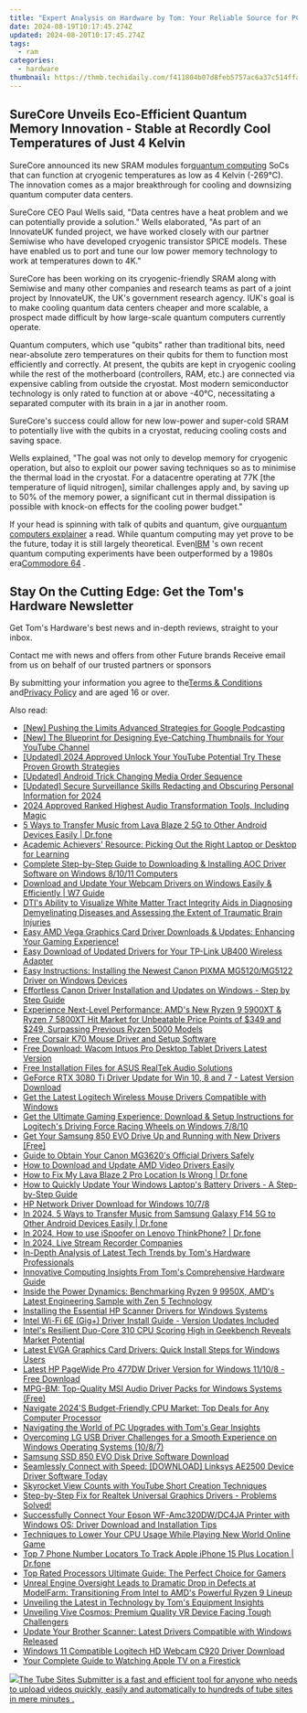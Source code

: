 ```yaml
---
title: "Expert Analysis on Hardware by Tom: Your Reliable Source for PC Parts Insights"
date: 2024-08-19T10:17:45.274Z
updated: 2024-08-20T10:17:45.274Z
tags:
  - ram
categories:
  - hardware
thumbnail: https://thmb.techidaily.com/f411804b07d8feb5757ac6a37c514ffad28202840ac720d56c6054350be2fb61.jpg
---
```


## SureCore Unveils Eco-Efficient Quantum Memory Innovation - Stable at Recordly Cool Temperatures of Just 4 Kelvin

SureCore announced its new SRAM modules for[quantum computing](https://tools.techidaily.com) SoCs that can function at cryogenic temperatures as low as 4 Kelvin (-269°C). The innovation comes as a major breakthrough for cooling and downsizing quantum computer data centers.  
  
 SureCore CEO Paul Wells said, "Data centres have a heat problem and we can potentially provide a solution." Wells elaborated, "As part of an InnovateUK funded project, we have worked closely with our partner Semiwise who have developed cryogenic transistor SPICE models. These have enabled us to port and tune our low power memory technology to work at temperatures down to 4K."  
  
 SureCore has been working on its cryogenic-friendly SRAM along with Semiwise and many other companies and research teams as part of a joint project by InnovateUK, the UK's government research agency. IUK's goal is to make cooling quantum data centers cheaper and more scalable, a prospect made difficult by how large-scale quantum computers currently operate.  
  
 Quantum computers, which use "qubits" rather than traditional bits, need near-absolute zero temperatures on their qubits for them to function most efficiently and correctly. At present, the qubits are kept in cryogenic cooling while the rest of the motherboard (controllers, RAM, etc.) are connected via expensive cabling from outside the cryostat. Most modern semiconductor technology is only rated to function at or above -40°C, necessitating a separated computer with its brain in a jar in another room.  
  
 SureCore's success could allow for new low-power and super-cold SRAM to potentially live with the qubits in a cryostat, reducing cooling costs and saving space.  
  
 Wells explained, "The goal was not only to develop memory for cryogenic operation, but also to exploit our power saving techniques so as to minimise the thermal load in the cryostat. For a datacentre operating at 77K \[the temperature of liquid nitrogen\], similar challenges apply and, by saving up to 50% of the memory power, a significant cut in thermal dissipation is possible with knock-on effects for the cooling power budget."  
  
 If your head is spinning with talk of qubits and quantum, give our[quantum computers explainer](https://tools.techidaily.com) a read. While quantum computing may yet prove to be the future, today it is still largely theoretical. Even[IBM](https://tools.techidaily.com) 's own recent quantum computing experiments have been outperformed by a 1980s era[Commodore 64](https://tools.techidaily.com) .

## Stay On the Cutting Edge: Get the Tom's Hardware Newsletter

 Get Tom's Hardware's best news and in-depth reviews, straight to your inbox.

 Contact me with news and offers from other Future brands  Receive email from us on behalf of our trusted partners or sponsors

 By submitting your information you agree to the[Terms & Conditions](https://futureplc.com/terms-conditions/) and[Privacy Policy](https://futureplc.com/privacy-policy/) and are aged 16 or over.

<ins class="adsbygoogle"
     style="display:block"
     data-ad-format="autorelaxed"
     data-ad-client="ca-pub-7571918770474297"
     data-ad-slot="1223367746"></ins>



<ins class="adsbygoogle"
     style="display:block"
     data-ad-client="ca-pub-7571918770474297"
     data-ad-slot="8358498916"
     data-ad-format="auto"
     data-full-width-responsive="true"></ins>

<span class="atpl-alsoreadstyle">Also read:</span>
<div><ul>
<li><a href="https://fox-http.techidaily.com/new-pushing-the-limits-advanced-strategies-for-google-podcasting/"><u>[New] Pushing the Limits  Advanced Strategies for Google Podcasting</u></a></li>
<li><a href="https://facebook-record-videos.techidaily.com/new-the-blueprint-for-designing-eye-catching-thumbnails-for-your-youtube-channel/"><u>[New] The Blueprint for Designing Eye-Catching Thumbnails for Your YouTube Channel</u></a></li>
<li><a href="https://youtube-web.techidaily.com/ed-2024-approved-unlock-your-youtube-potential-try-these-proven-growth-strategies/"><u>[Updated] 2024 Approved  Unlock Your YouTube Potential  Try These Proven Growth Strategies</u></a></li>
<li><a href="https://extra-lessons.techidaily.com/updated-android-trick-changing-media-order-sequence/"><u>[Updated] Android Trick  Changing Media Order Sequence</u></a></li>
<li><a href="https://screen-video-capture.techidaily.com/updated-secure-surveillance-skills-redacting-and-obscuring-personal-information-for-2024/"><u>[Updated] Secure Surveillance Skills  Redacting and Obscuring Personal Information for 2024</u></a></li>
<li><a href="https://extra-support.techidaily.com/2024-approved-ranked-highest-audio-transformation-tools-including-magic/"><u>2024 Approved  Ranked Highest Audio Transformation Tools, Including Magic</u></a></li>
<li><a href="https://blog-min.techidaily.com/5-ways-to-transfer-music-from-lava-blaze-2-5g-to-other-android-devices-easily-drfone-by-drfone-transfer-from-android-transfer-from-android/"><u>5 Ways to Transfer Music from Lava Blaze 2 5G to Other Android Devices Easily | Dr.fone</u></a></li>
<li><a href="https://techtrends.techidaily.com/academic-achievers-resource-picking-out-the-right-laptop-or-desktop-for-learning/"><u>Academic Achievers' Resource: Picking Out the Right Laptop or Desktop for Learning</u></a></li>
<li><a href="https://hardware-help.techidaily.com/complete-step-by-step-guide-to-downloading-and-installing-aoc-driver-software-on-windows-81011-computers/"><u>Complete Step-by-Step Guide to Downloading & Installing AOC Driver Software on Windows 8/10/11 Computers</u></a></li>
<li><a href="https://hardware-help.techidaily.com/download-and-update-your-webcam-drivers-on-windows-easily-and-efficiently-w7-guide/"><u>Download and Update Your Webcam Drivers on Windows Easily & Efficiently | W7 Guide</u></a></li>
<li><a href="https://hardware-help.techidaily.com/1722976904734-dtis-ability-to-visualize-white-matter-tract-integrity-aids-in-diagnosing-demyelinating-diseases-and-assessing-the-extent-of-traumatic-brain-injuries/"><u>DTI's Ability to Visualize White Matter Tract Integrity Aids in Diagnosing Demyelinating Diseases and Assessing the Extent of Traumatic Brain Injuries</u></a></li>
<li><a href="https://hardware-help.techidaily.com/easy-amd-vega-graphics-card-driver-downloads-and-updates-enhancing-your-gaming-experience/"><u>Easy AMD Vega Graphics Card Driver Downloads & Updates: Enhancing Your Gaming Experience!</u></a></li>
<li><a href="https://hardware-help.techidaily.com/easy-download-of-updated-drivers-for-your-tp-link-ub400-wireless-adapter/"><u>Easy Download of Updated Drivers for Your TP-Link UB400 Wireless Adapter</u></a></li>
<li><a href="https://hardware-help.techidaily.com/easy-instructions-installing-the-newest-canon-pixma-mg5120mg5122-driver-on-windows-devices/"><u>Easy Instructions: Installing the Newest Canon PIXMA MG5120/MG5122 Driver on Windows Devices</u></a></li>
<li><a href="https://hardware-help.techidaily.com/effortless-canon-driver-installation-and-updates-on-windows-step-by-step-guide/"><u>Effortless Canon Driver Installation and Updates on Windows - Step by Step Guide</u></a></li>
<li><a href="https://hardware-help.techidaily.com/experience-next-level-performance-amds-new-ryzen-9-5900xt-and-ryzen-7-5800xt-hit-market-for-unbeatable-price-points-of-349-and-249-surpassing-previous-ryzen17/"><u>Experience Next-Level Performance: AMD's New Ryzen 9 5900XT & Ryzen 7 5800XT Hit Market for Unbeatable Price Points of $349 and $249, Surpassing Previous Ryzen 5000 Models</u></a></li>
<li><a href="https://hardware-help.techidaily.com/free-corsair-k70-mouse-driver-and-setup-software/"><u>Free Corsair K70 Mouse Driver and Setup Software</u></a></li>
<li><a href="https://hardware-help.techidaily.com/free-download-wacom-intuos-pro-desktop-tablet-drivers-latest-version/"><u>Free Download: Wacom Intuos Pro Desktop Tablet Drivers Latest Version</u></a></li>
<li><a href="https://hardware-help.techidaily.com/free-installation-files-for-asus-realtek-audio-solutions/"><u>Free Installation Files for ASUS RealTek Audio Solutions</u></a></li>
<li><a href="https://hardware-help.techidaily.com/geforce-rtx-3080-ti-driver-update-for-win-10-8-and-7-latest-version-download/"><u>GeForce RTX 3080 Ti Driver Update for Win 10, 8 and 7 - Latest Version Download</u></a></li>
<li><a href="https://hardware-help.techidaily.com/get-the-latest-logitech-wireless-mouse-drivers-compatible-with-windows/"><u>Get the Latest Logitech Wireless Mouse Drivers Compatible with Windows</u></a></li>
<li><a href="https://hardware-help.techidaily.com/get-the-ultimate-gaming-experience-download-and-setup-instructions-for-logitechs-driving-force-racing-wheels-on-windows-7810/"><u>Get the Ultimate Gaming Experience: Download & Setup Instructions for Logitech's Driving Force Racing Wheels on Windows 7/8/10</u></a></li>
<li><a href="https://hardware-help.techidaily.com/get-your-samsung-850-evo-drive-up-and-running-with-new-drivers-free/"><u>Get Your Samsung 850 EVO Drive Up and Running with New Drivers [Free]</u></a></li>
<li><a href="https://hardware-help.techidaily.com/guide-to-obtain-your-canon-mg3620s-official-drivers-safely/"><u>Guide to Obtain Your Canon MG3620's Official Drivers Safely</u></a></li>
<li><a href="https://hardware-help.techidaily.com/how-to-download-and-update-amd-video-drivers-easily/"><u>How to Download and Update AMD Video Drivers Easily</u></a></li>
<li><a href="https://fake-location.techidaily.com/how-to-fix-my-lava-blaze-2-pro-location-is-wrong-drfone-by-drfone-virtual-android/"><u>How to Fix My Lava Blaze 2 Pro Location Is Wrong | Dr.fone</u></a></li>
<li><a href="https://hardware-help.techidaily.com/how-to-quickly-update-your-windows-laptops-battery-drivers-a-step-by-step-guide/"><u>How to Quickly Update Your Windows Laptop's Battery Drivers - A Step-by-Step Guide</u></a></li>
<li><a href="https://hardware-help.techidaily.com/hp-network-driver-download-for-windows-1078/"><u>HP Network Driver Download for Windows 10/7/8</u></a></li>
<li><a href="https://android-transfer.techidaily.com/in-2024-5-ways-to-transfer-music-from-samsung-galaxy-f14-5g-to-other-android-devices-easily-drfone-by-drfone-transfer-from-android-transfer-from-android/"><u>In 2024, 5 Ways to Transfer Music from Samsung Galaxy F14 5G to Other Android Devices Easily | Dr.fone</u></a></li>
<li><a href="https://android-pokemon-go.techidaily.com/in-2024-how-to-use-ispoofer-on-lenovo-thinkphone-drfone-by-drfone-virtual-android/"><u>In 2024, How to use iSpoofer on Lenovo ThinkPhone? | Dr.fone</u></a></li>
<li><a href="https://screen-sharing-recording.techidaily.com/in-2024-live-stream-recorder-companies/"><u>In 2024, Live Stream Recorder Companies</u></a></li>
<li><a href="https://hardware-help.techidaily.com/in-depth-analysis-of-latest-tech-trends-by-toms-hardware-professionals/"><u>In-Depth Analysis of Latest Tech Trends by Tom's Hardware Professionals</u></a></li>
<li><a href="https://hardware-help.techidaily.com/innovative-computing-insights-from-toms-comprehensive-hardware-guide/"><u>Innovative Computing Insights From Tom's Comprehensive Hardware Guide</u></a></li>
<li><a href="https://hardware-help.techidaily.com/inside-the-power-dynamics-benchmarking-ryzen-9-9950x-amds-latest-engineering-sample-with-zen-5-technology/"><u>Inside the Power Dynamics: Benchmarking Ryzen 9 9950X, AMD's Latest Engineering Sample with Zen 5 Technology</u></a></li>
<li><a href="https://hardware-help.techidaily.com/installing-the-essential-hp-scanner-drivers-for-windows-systems/"><u>Installing the Essential HP Scanner Drivers for Windows Systems</u></a></li>
<li><a href="https://hardware-help.techidaily.com/intel-wi-fi-6e-gigplus-driver-install-guide-version-updates-included/"><u>Intel Wi-Fi 6E (Gig+) Driver Install Guide - Version Updates Included</u></a></li>
<li><a href="https://hardware-help.techidaily.com/intels-resilient-duo-core-310-cpu-scoring-high-in-geekbench-reveals-market-potential/"><u>Intel's Resilient Duo-Core 310 CPU Scoring High in Geekbench Reveals Market Potential</u></a></li>
<li><a href="https://hardware-help.techidaily.com/latest-evga-graphics-card-drivers-quick-install-steps-for-windows-users/"><u>Latest EVGA Graphics Card Drivers: Quick Install Steps for Windows Users</u></a></li>
<li><a href="https://hardware-help.techidaily.com/latest-hp-pagewide-pro-477dw-driver-version-for-windows-11108-free-download/"><u>Latest HP PageWide Pro 477DW Driver Version for Windows 11/10/8 - Free Download</u></a></li>
<li><a href="https://hardware-help.techidaily.com/mpg-bm-top-quality-msi-audio-driver-packs-for-windows-systems-free/"><u>MPG-BM: Top-Quality MSI Audio Driver Packs for Windows Systems (Free)</u></a></li>
<li><a href="https://hardware-help.techidaily.com/navigate-2024s-budget-friendly-cpu-market-top-deals-for-any-computer-processor/"><u>Navigate 2024'S Budget-Friendly CPU Market: Top Deals for Any Computer Processor</u></a></li>
<li><a href="https://hardware-help.techidaily.com/navigating-the-world-of-pc-upgrades-with-toms-gear-insights/"><u>Navigating the World of PC Upgrades with Tom's Gear Insights</u></a></li>
<li><a href="https://hardware-help.techidaily.com/overcoming-lg-usb-driver-challenges-for-a-smooth-experience-on-windows-operating-systems-1087/"><u>Overcoming LG USB Driver Challenges for a Smooth Experience on Windows Operating Systems (10/8/7)</u></a></li>
<li><a href="https://hardware-help.techidaily.com/samsung-ssd-850-evo-disk-drive-software-download/"><u>Samsung SSD 850 EVO Disk Drive Software Download</u></a></li>
<li><a href="https://hardware-help.techidaily.com/seamlessly-connect-with-speed-download-linksys-ae2500-device-driver-software-today/"><u>Seamlessly Connect with Speed: [DOWNLOAD] Linksys AE2500 Device Driver Software Today</u></a></li>
<li><a href="https://youtube-webster.techidaily.com/cket-view-counts-with-youtube-short-creation-techniques/"><u>Skyrocket View Counts with YouTube Short Creation Techniques</u></a></li>
<li><a href="https://hardware-help.techidaily.com/step-by-step-fix-for-realtek-universal-graphics-drivers-problems-solved/"><u>Step-by-Step Fix for Realtek Universal Graphics Drivers - Problems Solved!</u></a></li>
<li><a href="https://hardware-help.techidaily.com/successfully-connect-your-epson-wf-amc320dwdc4ja-printer-with-windows-os-driver-download-and-installation-tips/"><u>Successfully Connect Your Epson WF-Amc320DW/DC4JA Printer with Windows OS: Driver Download and Installation Tips</u></a></li>
<li><a href="https://win-answers.techidaily.com/techniques-to-lower-your-cpu-usage-while-playing-new-world-online-game/"><u>Techniques to Lower Your CPU Usage While Playing New World Online Game</u></a></li>
<li><a href="https://ios-location-track.techidaily.com/top-7-phone-number-locators-to-track-apple-iphone-15-plus-location-drfone-by-drfone-virtual-ios/"><u>Top 7 Phone Number Locators To Track Apple iPhone 15 Plus Location | Dr.fone</u></a></li>
<li><a href="https://hardware-help.techidaily.com/top-rated-processors-ultimate-guide-the-perfect-choice-for-gamers/"><u>Top Rated Processors Ultimate Guide: The Perfect Choice for Gamers</u></a></li>
<li><a href="https://hardware-help.techidaily.com/unreal-engine-oversight-leads-to-dramatic-drop-in-defects-at-modelfarm-transitioning-from-intel-to-amds-powerful-ryzen-9-lineup/"><u>Unreal Engine Oversight Leads to Dramatic Drop in Defects at ModelFarm: Transitioning From Intel to AMD's Powerful Ryzen 9 Lineup</u></a></li>
<li><a href="https://hardware-tips.techidaily.com/unveiling-the-latest-in-technology-by-toms-equipment-insights/"><u>Unveiling the Latest in Technology by Tom's Equipment Insights</u></a></li>
<li><a href="https://buynow-help.techidaily.com/unveiling-vive-cosmos-premium-quality-vr-device-facing-tough-challengers/"><u>Unveiling Vive Cosmos: Premium Quality VR Device Facing Tough Challengers</u></a></li>
<li><a href="https://hardware-help.techidaily.com/update-your-brother-scanner-latest-drivers-compatible-with-windows-released/"><u>Update Your Brother Scanner: Latest Drivers Compatible with Windows Released</u></a></li>
<li><a href="https://hardware-help.techidaily.com/windows-11-compatible-logitech-hd-webcam-c920-driver-download/"><u>Windows 11 Compatible Logitech HD Webcam C920 Driver Download</u></a></li>
<li><a href="https://tech-recovery.techidaily.com/your-complete-guide-to-watching-apple-tv-on-a-firestick/"><u>Your Complete Guide to Watching Apple TV on a Firestick</u></a></li>
</ul></div>

<!-- affiliate ads begin -->
<a href="https://secure.2checkout.com/order/checkout.php?PRODS=4531356&QTY=1&AFFILIATE=108875&CART=1"><img src="https://secure.avangate.com/images/merchant/8fdd149fcaa7058caccc9c4ad5b0d89a/products/tss-box.JPG" border="0">The Tube Sites Submitter is a fast and efficient tool for anyone who needs to upload videos quickly, easily and automatically to hundreds of tube sites in mere minutes . </a>
<!-- affiliate ads end -->